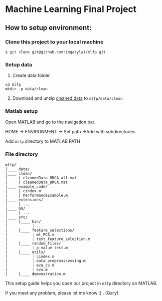 # Machine Learning Final Project

## How to setup environment:

### Clone this project to your local machine

```
$ git clone git@github.com:imgarylai/mlfp.git
```

### Setup data

1. Create data folder

```
cd mlfp
mkdir -p data/clean
```

2. Download and unzip [cleaned data](https://www.dropbox.com/sh/1njsvadxepv8dxa/AAB1FFMB_Fy9EOZFmTi5mSS-a?dl=1) to `mlfp/data/clean`

### Matlab setup

Open MATLAB and go to the navigation bar.

HOME -> ENVIRONMENT -> Set path ->Add with subdirectories

Add `mlfp` directory to MATLAB PATH

### File directory
```
mlfp/
|____ data/
|____ clean/
|     | cleanedData_BRCA_all.mat
|     | cleanedData_BRCA.mat
|____ example_code/
|     | cindex.m
|     | PerformanceExample.m
|____ extensions/
|     | ...
|____ GA/
|     | ...
|____ src/
|     |____ bin/
|           | ...
|     |____ feature_selections/
|           | ml_PCA.m
|           | test_feature_selection.m
|     |____ random_files/
|           | p-value test.m
|     |____ utils/
|           | cindex.m
|           | data_preprosssessing.m
|           | eva_cv.m
|           | eva.m
|     |____ demonstration.m

```
This setup guide helps you open our project in `mlfp` directory on MATLAB.

If you meet any problem, please let me know :) . (Gary)
